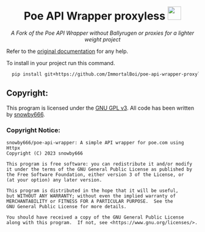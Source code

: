 <div align="center">

<h1>Poe API Wrapper proxyless <img src="https://psc2.cf2.poecdn.net/favicon.svg" height="35"></h1>

<p><em>A Fork of the Poe API Wrapper without Ballyrugen or proxies for a lighter weight project </em></p>
</div>

Refer to the [original documentation](https://github.com/snowby666/poe-api-wrapper/) for any help.

To install in your project run this command.
```sh
  pip install git+https://github.com/ImmortalBoi/poe-api-wrapper-proxyless.git#egg=poe_api_wrapper
```



## Copyright:
This program is licensed under the [GNU GPL v3](https://github.com/snowby666/poe-api-wrapper/blob/main/LICENSE). All code has been written by [snowby666](https://github.com/snowby666).

### Copyright Notice:
```
snowby666/poe-api-wrapper: A simple API wrapper for poe.com using Httpx
Copyright (C) 2023 snowby666

This program is free software: you can redistribute it and/or modify
it under the terms of the GNU General Public License as published by
the Free Software Foundation, either version 3 of the License, or
(at your option) any later version.

This program is distributed in the hope that it will be useful,
but WITHOUT ANY WARRANTY; without even the implied warranty of
MERCHANTABILITY or FITNESS FOR A PARTICULAR PURPOSE.  See the
GNU General Public License for more details.

You should have received a copy of the GNU General Public License
along with this program.  If not, see <https://www.gnu.org/licenses/>.
```
